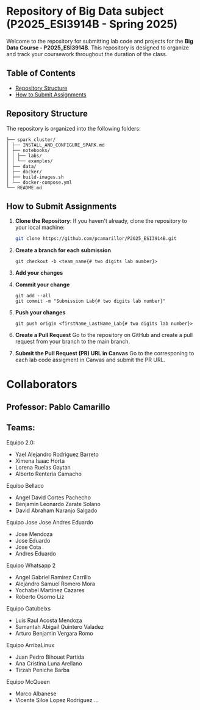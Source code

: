 #  Repository of Big Data subject (P2025_ESI3914B - Spring 2025)

Welcome to the repository for submitting lab code and projects for the **Big Data Course - P2025_ESI3914B**. This repository is designed to organize and track your coursework throughout the duration of the class.

## Table of Contents

- [Repository Structure](#repository-structure)
- [How to Submit Assignments](#how-to-submit-assignments)


## Repository Structure

The repository is organized into the following folders:

    ├── spark_cluster/
    │ ├── INSTALL_AND_CONFIGURE_SPARK.md 
    │ ├── notebooks/
    │ │ ├── labs/
    │ │ └── examples/ 
    │ ├── data/
    │ ├── docker/
    │ ├── build-images.sh
    │ └── docker-compose.yml 
    └── README.md


## How to Submit Assignments

1. **Clone the Repository**: If you haven't already, clone the repository to your local machine:
    ```bash
    git clone https://github.com/pcamarillor/P2025_ESI3914B.git
    ``` 

2. **Create a branch for each submission**
    ```
    git checkout -b <team_name{# two digits lab number}>
    ```

3. **Add your changes**

4. **Commit your change**
    ```
    git add --all
    git commit -m "Submission Lab{# two digits lab number}"
    ```

5. **Push your changes**
    ```
    git push origin <firstName_LastName_Lab{# two digits lab number}> 
    ```

6. **Create a Pull Request**
    Go to the repository on GitHub and create a pull request from your branch to the main branch.

7. **Submit the Pull Request (PR) URL in Canvas**
    Go to the corresponing to each lab code assigment in Canvas and submit the PR URL.

# Collaborators

## Professor: Pablo Camarillo

## Teams:

Equipo 2.0:
 * Yael Alejandro Rodriguez Barreto
 * Ximena Isaac Horta
 * Lorena Ruelas Gaytan
 * Alberto Renteria Camacho

Equibo Bellaco
* Angel David Cortes Pachecho
* Benjamin Leonardo Zarate Solano
* David Abraham Naranjo Salgado

Equipo Jose Jose Andres Eduardo
* Jose Mendoza
* Jose Eduardo
* Jose Cota
* Andres Eduardo

Equipo Whatsapp 2 
* Angel Gabriel Ramirez Carrillo
* Alejandro Samuel Romero Mora
* Yochabel Martinez Cazares
* Roberto Osorno Liz

Equipo Gatubelxs
* Luis Raul Acosta Mendoza
* Samantah Abigail Quintero Valadez
* Arturo Benjamin Vergara Romo

Equipo ArribaLinux
* Juan Pedro Bihouet Partida
* Ana Cristina Luna Arellano
* Tirzah Peniche Barba

Equipo McQueen
* Marco Albanese
* Vicente Siloe Lopez Rodriguez
...
